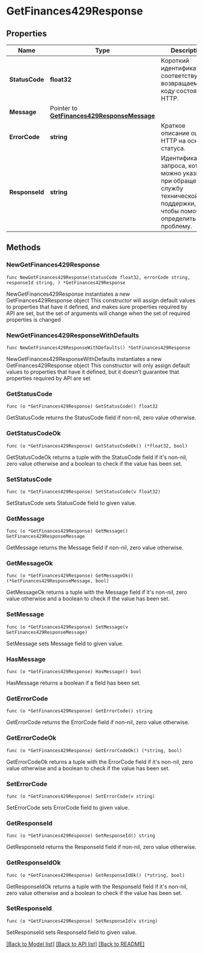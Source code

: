 # GetFinances429Response

## Properties

Name | Type | Description | Notes
------------ | ------------- | ------------- | -------------
**StatusCode** | **float32** | Короткий идентификатор, соответствующий возвращаемому коду состояния HTTP. | 
**Message** | Pointer to [**GetFinances429ResponseMessage**](GetFinances429ResponseMessage.md) |  | [optional] 
**ErrorCode** | **string** | Краткое описание ошибки HTTP на основе статуса. | 
**ResponseId** | **string** | Идентификатор запроса, который можно указывать при обращении в службу технической поддержки, чтобы помочь определить проблему. | 

## Methods

### NewGetFinances429Response

`func NewGetFinances429Response(statusCode float32, errorCode string, responseId string, ) *GetFinances429Response`

NewGetFinances429Response instantiates a new GetFinances429Response object
This constructor will assign default values to properties that have it defined,
and makes sure properties required by API are set, but the set of arguments
will change when the set of required properties is changed

### NewGetFinances429ResponseWithDefaults

`func NewGetFinances429ResponseWithDefaults() *GetFinances429Response`

NewGetFinances429ResponseWithDefaults instantiates a new GetFinances429Response object
This constructor will only assign default values to properties that have it defined,
but it doesn't guarantee that properties required by API are set

### GetStatusCode

`func (o *GetFinances429Response) GetStatusCode() float32`

GetStatusCode returns the StatusCode field if non-nil, zero value otherwise.

### GetStatusCodeOk

`func (o *GetFinances429Response) GetStatusCodeOk() (*float32, bool)`

GetStatusCodeOk returns a tuple with the StatusCode field if it's non-nil, zero value otherwise
and a boolean to check if the value has been set.

### SetStatusCode

`func (o *GetFinances429Response) SetStatusCode(v float32)`

SetStatusCode sets StatusCode field to given value.


### GetMessage

`func (o *GetFinances429Response) GetMessage() GetFinances429ResponseMessage`

GetMessage returns the Message field if non-nil, zero value otherwise.

### GetMessageOk

`func (o *GetFinances429Response) GetMessageOk() (*GetFinances429ResponseMessage, bool)`

GetMessageOk returns a tuple with the Message field if it's non-nil, zero value otherwise
and a boolean to check if the value has been set.

### SetMessage

`func (o *GetFinances429Response) SetMessage(v GetFinances429ResponseMessage)`

SetMessage sets Message field to given value.

### HasMessage

`func (o *GetFinances429Response) HasMessage() bool`

HasMessage returns a boolean if a field has been set.

### GetErrorCode

`func (o *GetFinances429Response) GetErrorCode() string`

GetErrorCode returns the ErrorCode field if non-nil, zero value otherwise.

### GetErrorCodeOk

`func (o *GetFinances429Response) GetErrorCodeOk() (*string, bool)`

GetErrorCodeOk returns a tuple with the ErrorCode field if it's non-nil, zero value otherwise
and a boolean to check if the value has been set.

### SetErrorCode

`func (o *GetFinances429Response) SetErrorCode(v string)`

SetErrorCode sets ErrorCode field to given value.


### GetResponseId

`func (o *GetFinances429Response) GetResponseId() string`

GetResponseId returns the ResponseId field if non-nil, zero value otherwise.

### GetResponseIdOk

`func (o *GetFinances429Response) GetResponseIdOk() (*string, bool)`

GetResponseIdOk returns a tuple with the ResponseId field if it's non-nil, zero value otherwise
and a boolean to check if the value has been set.

### SetResponseId

`func (o *GetFinances429Response) SetResponseId(v string)`

SetResponseId sets ResponseId field to given value.



[[Back to Model list]](../README.md#documentation-for-models) [[Back to API list]](../README.md#documentation-for-api-endpoints) [[Back to README]](../README.md)


